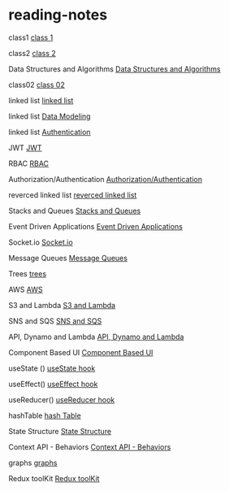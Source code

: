 # reading-notes

class1
[class 1](./class1.md)

class2
[class 2](./class2.md)

Data Structures and Algorithms
[Data Structures and Algorithms](./Data%20Structures%20and%20Algorithms.md)


class02
[class 02](./class02.md)

linked list
[linked list](./linkedlist/linkedlist.md)

linked list
[Data Modeling](./DataModeling.md)


linked list
[Authentication](./Authentication.md)

JWT
[JWT](./JWT.md)

RBAC
[RBAC](./RBAC.md)

Authorization/Authentication
[Authorization/Authentication](./Authorization-Authentication.md)

reverced linked list
[reverced linked list](./reverced%20linkedlist/reverced.md)

Stacks and Queues
[Stacks and Queues](./Stacks%26Queues.md)

Event Driven Applications
[Event Driven Applications](./EventDrivenApplications.md)

Socket.io
[Socket.io](./Socket-io.md)

Message Queues
[Message Queues](./MessageQueues.md)

Trees
[trees](./trees.md)

AWS
[AWS](./AWS.md)

S3 and Lambda
[S3 and Lambda](./S3&lambda.md)

SNS and SQS
[SNS and SQS](./sns&sqs.md)

API, Dynamo and Lambda
[API, Dynamo and Lambda](./Dynamo&Lambda.md)

Component Based UI
[Component Based UI](./ComponentBasedUI.md)

useState ()
[useState hook](./usestate.md)

useEffect()
[useEffect hook](./useEffect.md)

useReducer()
[useReducer hook](./usereducer.md)

hashTable
[hash Table](./hashtable.md)

State Structure
[State Structure](./StateStructure.md)

Context API - Behaviors
[Context API - Behaviors](./ContextAPI-Behaviors.md)

graphs
[graphs](./Graphs.md)

Redux toolKit
[Redux toolKit](./toolKit.md)
